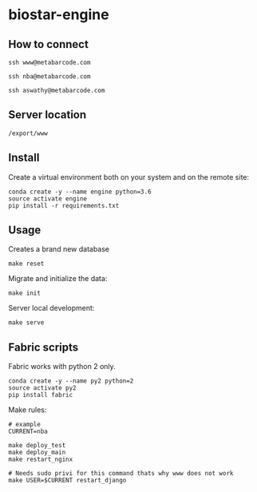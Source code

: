 # biostar-engine

## How to connect

    ssh www@metabarcode.com
    
    ssh nba@metabarcode.com
    
    ssh aswathy@metabarcode.com
    

## Server location

    /export/www
    
## Install

Create a virtual environment both on your system and on the remote site:

    conda create -y --name engine python=3.6
    source activate engine
    pip install -r requirements.txt

## Usage

Creates a brand new database

    make reset

Migrate and initialize the data:

    make init
   
Server local development:
   
    make serve

## Fabric scripts

Fabric works with python 2 only.
     
    conda create -y --name py2 python=2
    source activate py2
    pip install fabric
    
Make rules:

    # example
    CURRENT=nba

    make deploy_test
    make deploy_main
    make restart_nginx
    
    # Needs sudo privi for this command thats why www does not work
    make USER=$CURRENT restart_django


    
    
